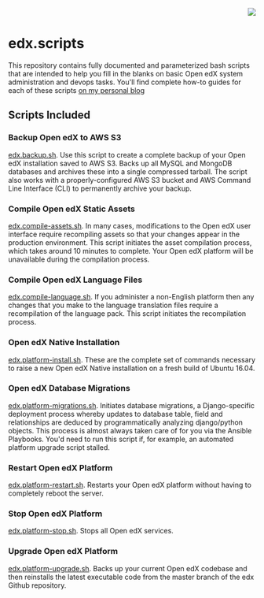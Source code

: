 <p align="right">
  <img src="https://github.com/lpm0073/edx.scripts/blob/master/img/open-edx-logo.png">
</p>

# edx.scripts

This repository contains fully documented and parameterized bash scripts that are intended to help you fill in the blanks on basic Open edX system administration and devops tasks. You'll find complete how-to guides for each of these scripts [on my personal blog](https://blog.lawrencemcdaniel.com/)

## Scripts Included

### Backup Open edX to AWS S3
[edx.backup.sh](https://github.com/lpm0073/edx.scripts/blob/master/edx.backup.sh). Use this script to create a complete backup of your Open edX installation saved to AWS S3. Backs up all MySQL and MongoDB databases and archives these into a single compressed tarball. The script also works with a properly-configured AWS S3 bucket and AWS Command Line Interface (CLI) to permanently archive your backup.

### Compile Open edX Static Assets
[edx.compile-assets.sh](https://github.com/lpm0073/edx.scripts/blob/master/edx.compile-assets.sh). In many cases, modifications to the Open edX user interface require recompiling assets so that your changes appear in the production environment. This script initiates the asset compilation process, which takes around 10 minutes to complete. Your Open edX platform will be unavailable during the compilation process.

### Compile Open edX Language Files
[edx.compile-language.sh](https://github.com/lpm0073/edx.scripts/blob/master/edx.compile-language.sh). If you administer a non-English platform then any changes that you make to the language translation
files require a recompilation of the language pack. This script initiates the recompilation process.

### Open edX Native Installation
[edx.platform-install.sh](https://github.com/lpm0073/edx.scripts/blob/master/edx.platform-install.sh). These are the complete set of commands necessary to raise a new Open edX Native installation
on a fresh build of Ubuntu 16.04.

### Open edX Database Migrations
[edx.platform-migrations.sh](https://github.com/lpm0073/edx.scripts/blob/master/edx.platform-migrations.sh). Initiates database migrations, a Django-specific deployment process whereby updates to database table, field and relationships are deduced by programmatically analyzing django/python objects. This process is almost always taken care of for you via the Ansible Playbooks. You'd need to run this script if, for example, an automated platform upgrade script stalled.

### Restart Open edX Platform
[edx.platform-restart.sh](https://github.com/lpm0073/edx.scripts/blob/master/edx.platform-restart.sh). Restarts your Open edX platform without having to completely reboot the server.

### Stop Open edX Platform
[edx.platform-stop.sh](https://github.com/lpm0073/edx.scripts/blob/master/edx.platform-stop.sh). Stops all Open edX services.

### Upgrade Open edX Platform
[edx.platform-upgrade.sh](https://github.com/lpm0073/edx.scripts/blob/master/edx.platform-upgrade.sh). Backs up your current Open edX codebase and then reinstalls the latest executable code from the master branch of the edx Github repository.
